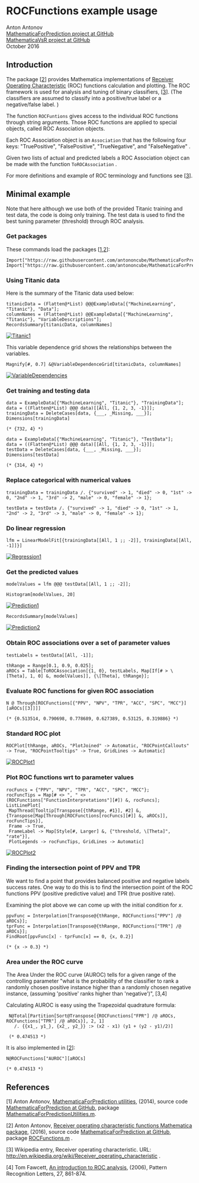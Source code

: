 # **ROCFunctions example usage**

Anton Antonov  
[MathematicaForPrediction project at GitHub](https://github.com/antononcube/MathematicaForPrediction/)  
[MathematicaVsR project at GitHub](https://github.com/antononcube/MathematicaVsR/)  
October 2016 

## Introduction

The package \[[2](https://github.com/antononcube/MathematicaForPrediction/blob/master/ROCFunctions.m)\] provides Mathematica implementations of [Receiver Operating Characteristic](https://en.wikipedia.org/wiki/Receiver_operating_characteristic) (ROC) functions calculation and plotting. The ROC framework is used for analysis and tuning of binary classifiers, \[[3](https://en.wikipedia.org/wiki/Receiver_operating_characteristic)\]. (The classifiers are assumed to classify into a positive/true label or a negative/false label. )

The function `ROCFuntions` gives access to the individual ROC functions through string arguments. Those ROC functions are applied to special objects, called ROC Association objects.

Each ROC Association object is an `Association` that has the following four keys: "TruePositive", "FalsePositive", "TrueNegative", and "FalseNegative" .

Given two lists of actual and predicted labels a ROC Association object can be made with the function `ToROCAssociation` .

For more definitions and example of ROC terminology and functions see \[[3](https://en.wikipedia.org/wiki/Receiver_operating_characteristic)\].

## Minimal example

Note that here although we use both of the provided Titanic training and test data, the code is doing only training. The test data is used to find the best tuning parameter (threshold) through ROC analysis.

### Get packages

These commands load the packages \[[1](https://github.com/antononcube/MathematicaForPrediction/blob/master/MathematicaForPredictionUtilities.m),[2](https://github.com/antononcube/MathematicaForPrediction/blob/master/ROCFunctions.m)\]:

    Import["https://raw.githubusercontent.com/antononcube/MathematicaForPrediction/master/MathematicaForPredictionUtilities.m"]
    Import["https://raw.githubusercontent.com/antononcube/MathematicaForPrediction/master/ROCFunctions.m"]

### Using Titanic data

Here is the summary of the Titanic data used below:

    titanicData = (Flatten@*List) @@@ExampleData[{"MachineLearning", "Titanic"}, "Data"];
    columnNames = (Flatten@*List) @@ExampleData[{"MachineLearning", "Titanic"}, "VariableDescriptions"];
    RecordsSummary[titanicData, columnNames]

[![Titanic1][1]][1]

This variable dependence grid shows the relationships between the variables.

    Magnify[#, 0.7] &@VariableDependenceGrid[titanicData, columnNames]

[![VariableDependencies][7]][7]

### Get training and testing data

    data = ExampleData[{"MachineLearning", "Titanic"}, "TrainingData"];
    data = ((Flatten@*List) @@@ data)[[All, {1, 2, 3, -1}]];
    trainingData = DeleteCases[data, {___, _Missing, ___}];
    Dimensions[trainingData]

    (* {732, 4} *)

    data = ExampleData[{"MachineLearning", "Titanic"}, "TestData"];
    data = ((Flatten@*List) @@@ data)[[All, {1, 2, 3, -1}]];
    testData = DeleteCases[data, {___, _Missing, ___}];
    Dimensions[testData]

    (* {314, 4} *)

### Replace categorical with numerical values

    trainingData = trainingData /. {"survived" -> 1, "died" -> 0, "1st" -> 0, "2nd" -> 1, "3rd" -> 2, "male" -> 0, "female" -> 1};

    testData = testData /. {"survived" -> 1, "died" -> 0, "1st" -> 1, "2nd" -> 2, "3rd" -> 3, "male" -> 0, "female" -> 1};

### Do linear regression

    lfm = LinearModelFit[{trainingData[[All, 1 ;; -2]], trainingData[[All, -1]]}]

[![Regression1][2]][2]

### Get the predicted values

    modelValues = lfm @@@ testData[[All, 1 ;; -2]];

    Histogram[modelValues, 20]

[![Prediction1][3]][3]

    RecordsSummary[modelValues]

[![Prediction2][4]][4]

### Obtain ROC associations over a set of parameter values

    testLabels = testData[[All, -1]];

    thRange = Range[0.1, 0.9, 0.025];
    aROCs = Table[ToROCAssociation[{1, 0}, testLabels, Map[If[# > \[Theta], 1, 0] &, modelValues]], {\[Theta], thRange}];
    
### Evaluate ROC functions for given ROC association

    N @ Through[ROCFunctions[{"PPV", "NPV", "TPR", "ACC", "SPC", "MCC"}][aROCs[[3]]]]

    (* {0.513514, 0.790698, 0.778689, 0.627389, 0.53125, 0.319886} *)

### Standard ROC plot

    ROCPlot[thRange, aROCs, "PlotJoined" -> Automatic, "ROCPointCallouts" -> True, "ROCPointTooltips" -> True, GridLines -> Automatic]

[![ROCPlot1][5]][5]

### Plot ROC functions wrt to parameter values

    rocFuncs = {"PPV", "NPV", "TPR", "ACC", "SPC", "MCC"};
    rocFuncTips = Map[# <> ", " <> (ROCFunctions["FunctionInterpretations"][#]) &, rocFuncs];
    ListLinePlot[
     MapThread[Tooltip[Transpose[{thRange, #1}], #2] &, {Transpose[Map[Through[ROCFunctions[rocFuncs][#]] &, aROCs]], rocFuncTips}],
     Frame -> True, 
     FrameLabel -> Map[Style[#, Larger] &, {"threshold, \[Theta]", "rate"}], 
     PlotLegends -> rocFuncTips, GridLines -> Automatic]
     

[![ROCPlot2][6]][6]

### Finding the intersection point of PPV and TPR

We want to find a point that provides balanced positive and negative labels success rates. One way to do this is to find the intersection point of the ROC functions PPV (positive predictive value) and TPR (true positive rate).

Examining the plot above we can come up with the initial condition for $x$.

    ppvFunc = Interpolation[Transpose@{thRange, ROCFunctions["PPV"] /@ aROCs}];
    tprFunc = Interpolation[Transpose@{thRange, ROCFunctions["TPR"] /@ aROCs}];
    FindRoot[ppvFunc[x] - tprFunc[x] == 0, {x, 0.2}]

    (* {x -> 0.3} *)

### Area under the ROC curve

The Area Under the ROC curve (AUROC) tells for a given range of the controlling parameter "what is the probability of the classifier to rank a randomly chosen positive instance higher than a randomly chosen negative instance, (assuming 'positive' ranks higher than 'negative')", [3,4]

Calculating AUROC is easy using the Trapezoidal quadrature formula:

     N@Total[Partition[Sort@Transpose[{ROCFunctions["FPR"] /@ aROCs, ROCFunctions["TPR"] /@ aROCs}], 2, 1] 
       /. {{x1_, y1_}, {x2_, y2_}} :> (x2 - x1) (y1 + (y2 - y1)/2)]

     (* 0.474513 *)

It is also implemented in \[[2](https://github.com/antononcube/MathematicaForPrediction/blob/master/ROCFunctions.m)\]:

    N@ROCFunctions["AUROC"][aROCs]

    (* 0.474513 *)

## References

\[1\] Anton Antonov, [MathematicaForPrediction utilities](https://github.com/antononcube/MathematicaForPrediction/blob/master/MathematicaForPredictionUtilities.m), (2014), source code [MathematicaForPrediction at GitHub](https://github.com/antononcube/MathematicaForPrediction), package [MathematicaForPredictionUtilities.m](https://raw.githubusercontent.com/antononcube/MathematicaForPrediction/master/MathematicaForPredictionUtilities.m).

\[2\] Anton Antonov, [Receiver operating characteristic functions Mathematica package](https://github.com/antononcube/MathematicaForPrediction/blob/master/ROCFunctions.m), (2016), source code [MathematicaForPrediction at GitHub](https://github.com/antononcube/MathematicaForPrediction), package [ROCFunctions.m](https://raw.githubusercontent.com/antononcube/MathematicaForPrediction/master/ROCFunctions.m) .

\[3\] Wikipedia entry, Receiver operating characteristic. URL: http://en.wikipedia.org/wiki/Receiver_operating_characteristic .

\[4\] Tom Fawcett, [An introduction to ROC analysis](https://ccrma.stanford.edu/workshops/mir2009/references/ROCintro.pdf), (2006), Pattern Recognition Letters, 27, 861-874.

<!---
[1]:Titanic1.png
[2]:Regression1.png
[3]:Prediction1.png
[4]:Prediction2.png
[5]:ROCPlot1.png
[6]:ROCPlot2.png
[7]:VariableDependencies.png
-->

[1]:http://i.imgur.com/VTVyV9P.png
[2]:http://i.imgur.com/d663I98.png
[3]:http://i.imgur.com/bBXsDp2.png
[4]:http://i.imgur.com/mzWjhZc.png
[5]:https://i.imgur.com/Sam8wX5.png
[6]:https://i.imgur.com/lrGRgJp.png
[7]:http://i.imgur.com/DSkPQOH.png
